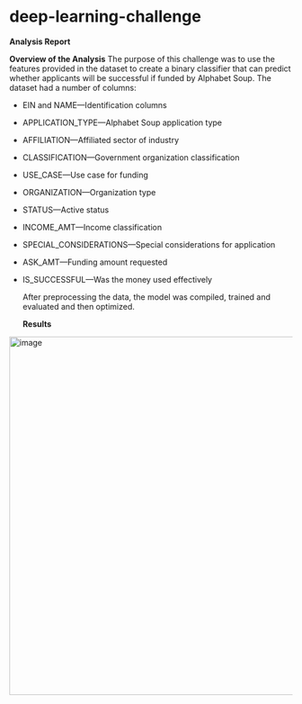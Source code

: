 # deep-learning-challenge

**Analysis Report**

**Overview of the Analysis**
The purpose of this challenge was to use the features provided in the dataset to create a binary classifier that can predict whether applicants will be successful if funded by Alphabet Soup. The dataset had a number of columns: 
- EIN and NAME—Identification columns
- APPLICATION_TYPE—Alphabet Soup application type
- AFFILIATION—Affiliated sector of industry
- CLASSIFICATION—Government organization classification
- USE_CASE—Use case for funding
- ORGANIZATION—Organization type
- STATUS—Active status
- INCOME_AMT—Income classification
- SPECIAL_CONSIDERATIONS—Special considerations for application
- ASK_AMT—Funding amount requested
- IS_SUCCESSFUL—Was the money used effectively

  After preprocessing the data, the model was compiled, trained and evaluated and then optimized.

  **Results**
<img width="637" alt="image" src="https://github.com/MuhayminRaza/deep-learning-challenge/assets/131730274/cdef241b-f180-4126-9770-ab6587b64327">

  
